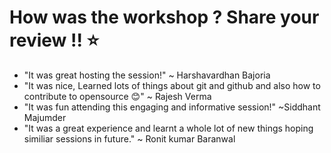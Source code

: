 # How was the workshop ? Share your review !! :star:

- "It was great hosting the session!" ~ Harshavardhan Bajoria  
- "It was nice, Learned lots of things about git and github and also how to contribute to opensource :blush:" ~ Rajesh Verma <br>
- "It was fun attending this engaging and informative session!" ~Siddhant Majumder
- "It was a great experience and learnt a whole lot of new things hoping similiar sessions in future." ~ Ronit kumar Baranwal
